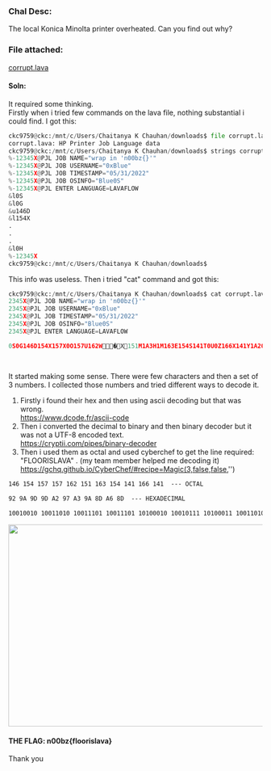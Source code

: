 ### Chal Desc:
The local Konica Minolta printer overheated. Can you find out why?

### File attached: 
[corrupt.lava](corrupt.lava)

#### Soln:
 
It required some thinking.  
Firstly when i tried few commands on the lava file, nothing substantial i could find.
I got this:

```py
ckc9759@ckc:/mnt/c/Users/Chaitanya K Chauhan/downloads$ file corrupt.lava
corrupt.lava: HP Printer Job Language data
ckc9759@ckc:/mnt/c/Users/Chaitanya K Chauhan/downloads$ strings corrupt.lava
%-12345X@PJL JOB NAME="wrap in 'n00bz{}'"
%-12345X@PJL JOB USERNAME="0xBlue"
%-12345X@PJL JOB TIMESTAMP="05/31/2022"
%-12345X@PJL JOB OSINFO="Blue0S"
%-12345X@PJL ENTER LANGUAGE=LAVAFLOW
&l0S
&l0G
&u146D
&l154X
.
.
.
&l0H
%-12345X
ckc9759@ckc:/mnt/c/Users/Chaitanya K Chauhan/downloads$
```

This info was useless. Then i tried "cat" command and got this:

```python
ckc9759@ckc:/mnt/c/Users/Chaitanya K Chauhan/downloads$ cat corrupt.lava
2345X@PJL JOB NAME="wrap in 'n00bz{}'"
2345X@PJL JOB USERNAME="0xBlue"
2345X@PJL JOB TIMESTAMP="05/31/2022"
2345X@PJL JOB OSINFO="Blue0S"
2345X@PJL ENTER LANGUAGE=LAVAFLOW

0S0G146D154X157X0O157U162W�X151M1A3H1M163E154S141T0U0Z166X141Y1A20VPl�\3W��l�6��q%H��|6��٠�-��@�8�8�8�8�8�8�8�8�8�8�8�8�Ϳ��8�^~Z��PǦ���,��F%���qIo�2        �;����������������������@%@@��
                                                                                                       �$�oҤ��/Gx��8a|����J��I$�I$�I$�I$�I$�I$�I$�I$�I$�I$�lp.!\�.+r~���""��~�
                                                                             ��E6���z�EQEQEQEQEQEQEQEQEQE��$k��4�
```

It started making some sense. There were few characters and then a set of 3 numbers.
I collected those numbers and tried different ways to decode it.
1. Firstly i found their hex and then using ascii decoding but that was wrong.  
https://www.dcode.fr/ascii-code
2. Then i converted the decimal to binary and then binary decoder but it was not a UTF-8 encoded text.  
https://cryptii.com/pipes/binary-decoder
3. Then i used them as octal and used cyberchef to get the line required: "FLOORISLAVA" . (my team member helped me decoding it)
https://gchq.github.io/CyberChef/#recipe=Magic(3,false,false,'')

```abc
146 154 157 157 162 151 163 154 141 166 141  --- OCTAL

92 9A 9D 9D A2 97 A3 9A 8D A6 8D  --- HEXADECIMAL

10010010 10011010 10011101 10011101 10100010 10010111 10100011 10011010 10001101 10100110 10001101  --- BINARY
```
<h>
 <img src="https://user-images.githubusercontent.com/95117634/172211383-1d566f11-3251-4ec8-8932-8f2b89bd8324.png" width="800" height="400">
</h>

#### THE FLAG: n00bz{floorislava}

Thank you


